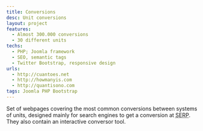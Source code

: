 ```yaml
---
title: Conversions
desc: Unit conversions
layout: project
features:
  - Almost 300.000 conversions
  - 30 different units
techs:
  - PHP; Joomla framework
  - SEO, semantic tags
  - Twitter Bootstrap, responsive design
urls:
  - http://cuantoes.net
  - http://howmanyis.com
  - http://quantisono.com
tags: Joomla PHP Bootstrap
---
```


Set of webpages covering the most common conversions between systems of units, designed mainly for search engines to get a conversion at <abbr title="Search Engines Results Pages">SERP</abbr>. They also contain an interactive conversor tool.